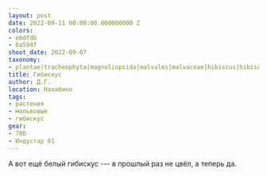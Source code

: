 ```yaml
---
layout: post
date: 2022-09-11 00:00:00.000000000 Z
colors:
- e6dfdb
- 6a594f
shoot_date: 2022-09-07
taxonomy:
- plantae|tracheophyta|magnoliopsida|malvales|malvaceae|hibiscus|hibiscus syriacus
title: Гибискус
author: Д.Г.
location: Нахабино
tags:
- растения
- мальвовые
- гибискус
gear:
- 70D
- Индустар 61
---
```

А вот ещё белый гибискус --- в прошлый раз не цвёл, а теперь да.

